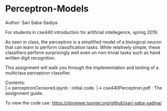 # Perceptron-Models
Author: Sari Saba-Sadiya

For students in cse440 introduction for artificial intellegence, spring 2019.

As seen in class, the perceptron is a simplified model of a biological neuron that can learn to perform classification tasks. While relatively simple, these classifiers perform surprisingly well even on non-trivial tasks such as hand written digit recognition.

This assignment will walk you through the implementation and testing of a multiclass perceptron classifier.

Contents:  
  |-> perceptronCensored.ipynb : initial code.
  |-> cse440Perceptron.pdf : The assignment guide.    

To view the code use: https://nbviewer.jupyter.org/github/sari-saba-sadiya/
